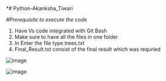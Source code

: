 *# Python-Akanksha_Tiwari



*#Prerequisite to execute the code* 
1. Have Vs code integrated with Git Bash
2. Make sure to have all the files in one folder
3. In Enter the file type trees.txt 
4. Final_Result.txt consist of the final result which was requried

![image](https://user-images.githubusercontent.com/52241471/208121299-eca496ca-6e90-4762-b477-85d34e29ccf5.png)

![image](https://user-images.githubusercontent.com/52241471/208121393-51bb5e83-9dfe-41ef-a7b0-3865c1115e81.png)
